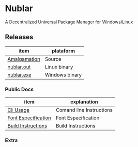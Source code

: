 # Nublar
A Decentralized Universal Package Manager for Windows/Linux

## Releases
| item          | plataform |
|-------        |-----------|
| [Amalgamation](https://github.com/OUIsolutions/Nublar/releases/download/0.001/nublar.c)| Source  |
| [nublar.out](https://github.com/OUIsolutions/Nublar/releases/download/0.001/nublar.out)|Linux binary|
| [nublar.exe](https://github.com/OUIsolutions/Nublar/releases/download/0.001/nublar.exe)|Windows binary |


### Public Docs

| item          | explanation |
|-------        |-----------|
| [Cli Usage](/docs/public/cli_usage.md)| Comand line Instructions|
| [Font Especification](/docs/public/font_especification.md)| Font Especification|
| [Build Instructions](/docs/public/build.md)| Build Instructions|

### Extra
